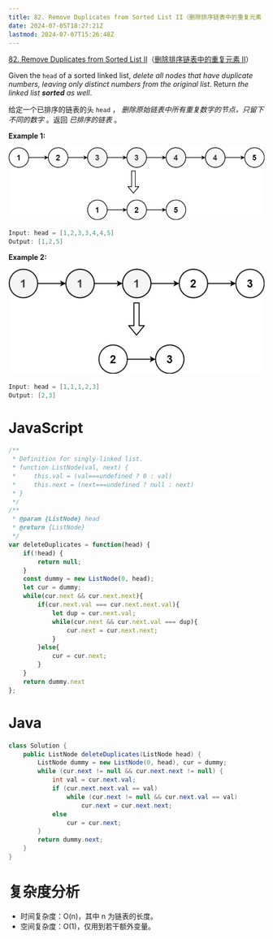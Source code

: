 ```yaml
---
title: 82. Remove Duplicates from Sorted List II（删除排序链表中的重复元素 II）
date: 2024-07-05T18:27:21Z
lastmod: 2024-07-07T15:26:48Z
---
```


[82. Remove Duplicates from Sorted List II](https://leetcode.com/problems/remove-duplicates-from-sorted-list-ii/)（[删除排序链表中的重复元素 II](https://leetcode.cn/problems/remove-duplicates-from-sorted-list-ii/)）

Given the `head`​ of a sorted linked list, *delete all nodes that have duplicate numbers, leaving only distinct numbers from the original list*. Return *the linked list* ***sorted*** *as well*.

给定一个已排序的链表的头 `head`​ ， *删除原始链表中所有重复数字的节点，只留下不同的数字* 。返回 *已排序的链表* 。

**Example 1:**

​![image](assets/image-20240707152536-i6x72ju.png)​

```java
Input: head = [1,2,3,3,4,4,5]
Output: [1,2,5]
```

**Example 2:**

​![image](assets/image-20240707152552-0bhnatr.png)​

```java
Input: head = [1,1,1,2,3]
Output: [2,3]
```

# JavaScript

```javascript
/**
 * Definition for singly-linked list.
 * function ListNode(val, next) {
 *     this.val = (val===undefined ? 0 : val)
 *     this.next = (next===undefined ? null : next)
 * }
 */
/**
 * @param {ListNode} head
 * @return {ListNode}
 */
var deleteDuplicates = function(head) {
    if(!head) {
        return null;
    }
    const dummy = new ListNode(0, head);
    let cur = dummy;
    while(cur.next && cur.next.next){
        if(cur.next.val === cur.next.next.val){
            let dup = cur.next.val;
            while(cur.next && cur.next.val === dup){
                cur.next = cur.next.next;
            }
        }else{
            cur = cur.next;
        }
    }
    return dummy.next
};
```

# Java

```java
class Solution {
    public ListNode deleteDuplicates(ListNode head) {
        ListNode dummy = new ListNode(0, head), cur = dummy;
        while (cur.next != null && cur.next.next != null) {
            int val = cur.next.val;
            if (cur.next.next.val == val)
                while (cur.next != null && cur.next.val == val)
                    cur.next = cur.next.next;
            else
                cur = cur.next;
        }
        return dummy.next;
    }
}
```

# 复杂度分析

* 时间复杂度：O(n)，其中 n 为链表的长度。
* 空间复杂度：O(1)，仅用到若干额外变量。

‍
